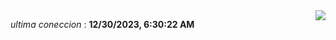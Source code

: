 <div style="display: flex; justify-content: space-between;">
 <p align="right"><i>ultima coneccion</i> : <b>12/30/2023, 6:30:22 AM</b></p> 
 <img src="https://img.shields.io/badge/GitHub%20Action%20Status-Online-brightgreen?style=flat&logo=githubactions&logoColor=%23ffffff&labelColor=%23181717&color=%232088FF" />
</div>

<!--START_SECTION:waka-->
<!--END_SECTION:waka-->
